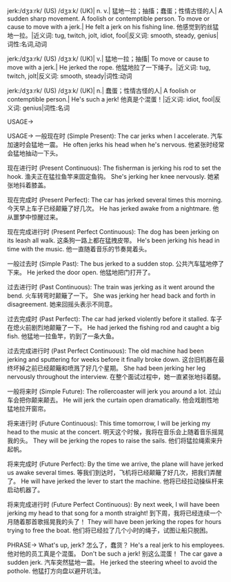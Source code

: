 jerk:/dʒɜːrk/ (US) /dʒɜːk/ (UK)| n. v.| 猛地一拉；抽搐；蠢蛋；性情古怪的人| A sudden sharp movement.  A foolish or contemptible person. To move or cause to move with a jerk.| He felt a jerk on his fishing line. 他感觉到钓丝猛地一拉。|近义词: tug, twitch, jolt, idiot, fool|反义词: smooth, steady, genius|词性:名词,动词

jerk:/dʒɜːrk/ (US) /dʒɜːk/ (UK)| v.| 猛地一拉；抽搐| To move or cause to move with a jerk.| He jerked the rope. 他猛地拉了一下绳子。|近义词: tug, twitch, jolt|反义词: smooth, steady|词性:动词

jerk:/dʒɜːrk/ (US) /dʒɜːk/ (UK)| n.| 蠢蛋；性情古怪的人| A foolish or contemptible person.| He's such a jerk! 他真是个混蛋！|近义词: idiot, fool|反义词: genius|词性:名词


USAGE->

USAGE->
一般现在时 (Simple Present):
The car jerks when I accelerate.  汽车加速时会猛地一震。
He often jerks his head when he's nervous. 他紧张时经常会猛地抽动一下头。

现在进行时 (Present Continuous):
The fisherman is jerking his rod to set the hook. 渔夫正在猛拉鱼竿来固定鱼钩。
She's jerking her knee nervously. 她紧张地抖着膝盖。

现在完成时 (Present Perfect):
The car has jerked several times this morning. 今天早上车子已经颠簸了好几次。
He has jerked awake from a nightmare. 他从噩梦中惊醒过来。

现在完成进行时 (Present Perfect Continuous):
The dog has been jerking on its leash all walk. 这条狗一路上都在猛拽皮带。
He's been jerking his head in time with the music. 他一直随着音乐的节奏晃着头。

一般过去时 (Simple Past):
The bus jerked to a sudden stop. 公共汽车猛地停了下来。
He jerked the door open. 他猛地把门打开了。

过去进行时 (Past Continuous):
The train was jerking as it went around the bend. 火车转弯时颠簸了一下。
She was jerking her head back and forth in disagreement. 她来回摇头表示不同意。

过去完成时 (Past Perfect):
The car had jerked violently before it stalled. 车子在熄火前剧烈地颠簸了一下。
He had jerked the fishing rod and caught a big fish. 他猛地一拉鱼竿，钓到了一条大鱼。

过去完成进行时 (Past Perfect Continuous):
The old machine had been jerking and sputtering for weeks before it finally broke down. 这台旧机器在最终坏掉之前已经颠簸和喷溅了好几个星期。
She had been jerking her leg nervously throughout the interview. 在整个面试过程中，她一直紧张地抖着腿。

一般将来时 (Simple Future):
The rollercoaster will jerk you around a lot. 过山车会把你颠来颠去。
He will jerk the curtain open dramatically. 他会戏剧性地猛地拉开窗帘。

将来进行时 (Future Continuous):
This time tomorrow, I will be jerking my head to the music at the concert. 明天这个时候，我将在音乐会上随着音乐摇晃我的头。
They will be jerking the ropes to raise the sails. 他们将猛拉绳索来升起帆。

将来完成时 (Future Perfect):
By the time we arrive, the plane will have jerked us awake several times. 等我们到达时，飞机将已经颠簸了好几次，把我们弄醒了。
He will have jerked the lever to start the machine. 他将已经拉动操纵杆来启动机器了。

将来完成进行时 (Future Perfect Continuous):
By next week, I will have been jerking my head to that song for a month straight! 到下周，我将已经连续一个月随着那首歌摇晃我的头了！
They will have been jerking the ropes for hours trying to free the boat. 他们将已经拉了几个小时的绳子，试图让船只脱困。


PHRASE->
What's up, jerk?  怎么了，蠢货？
He's a real jerk to his employees. 他对他的员工真是个混蛋。
Don't be such a jerk! 别这么混蛋！
The car gave a sudden jerk. 汽车突然猛地一震。
He jerked the steering wheel to avoid the pothole. 他猛打方向盘以避开坑洼。
